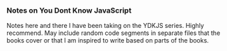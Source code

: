### Notes on You Dont Know JavaScript

Notes here and there I have been taking on the YDKJS series. Highly recommend.
May include random code segments in separate files that the books cover
or that I am inspired to write based on parts of the books.

